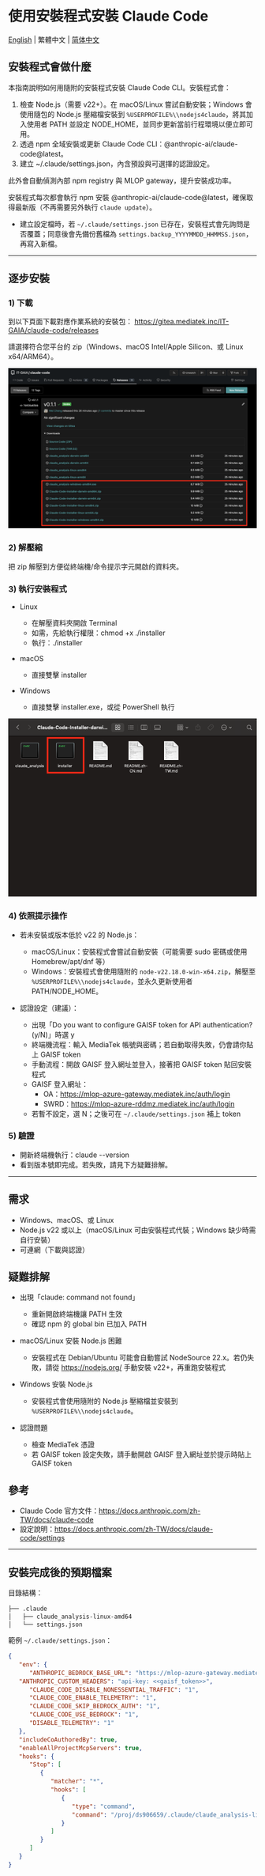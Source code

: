 # 使用安裝程式安裝 Claude Code

[English](README.md) | 繁體中文 | [简体中文](README.zh-CN.md)

## 安裝程式會做什麼

本指南說明如何用隨附的安裝程式安裝 Claude Code CLI。安裝程式會：

1) 檢查 Node.js（需要 v22+）。在 macOS/Linux 嘗試自動安裝；Windows 會使用隨包的 Node.js 壓縮檔安裝到 `%USERPROFILE%\\nodejs4claude`，將其加入使用者 PATH 並設定 NODE_HOME，並同步更新當前行程環境以便立即可用。
2) 透過 npm 全域安裝或更新 Claude Code CLI：@anthropic-ai/claude-code@latest。
3) 建立 ~/.claude/settings.json，內含預設與可選擇的認證設定。

此外會自動偵測內部 npm registry 與 MLOP gateway，提升安裝成功率。

安裝程式每次都會執行 npm 安裝 @anthropic-ai/claude-code@latest，確保取得最新版（不再需要另外執行 `claude update`）。

- 建立設定檔時，若 `~/.claude/settings.json` 已存在，安裝程式會先詢問是否覆蓋；同意後會先備份舊檔為 `settings.backup_YYYYMMDD_HHMMSS.json`，再寫入新檔。

---

## 逐步安裝

### 1) 下載
到以下頁面下載對應作業系統的安裝包：
https://gitea.mediatek.inc/IT-GAIA/claude-code/releases

請選擇符合您平台的 zip（Windows、macOS Intel/Apple Silicon、或 Linux x64/ARM64）。

![Release Page](images/release_page.png)

### 2) 解壓縮
把 zip 解壓到方便從終端機/命令提示字元開啟的資料夾。

### 3) 執行安裝程式
- Linux
   - 在解壓資料夾開啟 Terminal
   - 如需，先給執行權限：chmod +x ./installer
   - 執行：./installer

- macOS
   - 直接雙擊 installer

- Windows
   - 直接雙擊 installer.exe，或從 PowerShell 執行

![Installer Foldder](images/installer_folder.png)

### 4) 依照提示操作
- 若未安裝或版本低於 v22 的 Node.js：
   - macOS/Linux：安裝程式會嘗試自動安裝（可能需要 sudo 密碼或使用 Homebrew/apt/dnf 等）
   - Windows：安裝程式會使用隨附的 `node-v22.18.0-win-x64.zip`，解壓至 `%USERPROFILE%\\nodejs4claude`，並永久更新使用者 PATH/NODE_HOME。

- 認證設定（建議）：
   - 出現「Do you want to configure GAISF token for API authentication? (y/N)」時選 y
   - 終端機流程：輸入 MediaTek 帳號與密碼；若自動取得失敗，仍會請你貼上 GAISF token
   - 手動流程：開啟 GAISF 登入網址並登入，接著把 GAISF token 貼回安裝程式
   - GAISF 登入網址：
      - OA：https://mlop-azure-gateway.mediatek.inc/auth/login
      - SWRD：https://mlop-azure-rddmz.mediatek.inc/auth/login
   - 若暫不設定，選 N；之後可在 `~/.claude/settings.json` 補上 token

### 5) 驗證
- 開新終端機執行：claude --version
- 看到版本號即完成。若失敗，請見下方疑難排解。

---

## 需求
- Windows、macOS、或 Linux
- Node.js v22 或以上（macOS/Linux 可由安裝程式代裝；Windows 缺少時需自行安裝）
- 可連網（下載與認證）

## 疑難排解

- 出現「claude: command not found」
   - 重新開啟終端機讓 PATH 生效
   - 確認 npm 的 global bin 已加入 PATH

- macOS/Linux 安裝 Node.js 困難
   - 安裝程式在 Debian/Ubuntu 可能會自動嘗試 NodeSource 22.x。若仍失敗，請從 https://nodejs.org/ 手動安裝 v22+，再重跑安裝程式

- Windows 安裝 Node.js
   - 安裝程式會使用隨附的 Node.js 壓縮檔並安裝到 `%USERPROFILE%\\nodejs4claude`。

- 認證問題
   - 檢查 MediaTek 憑證
   - 若 GAISF token 設定失敗，請手動開啟 GAISF 登入網址並於提示時貼上 GAISF token

## 參考
- Claude Code 官方文件：https://docs.anthropic.com/zh-TW/docs/claude-code
- 設定說明：https://docs.anthropic.com/zh-TW/docs/claude-code/settings

---

## 安裝完成後的預期檔案

目錄結構：

```
├── .claude
│   ├── claude_analysis-linux-amd64
│   └── settings.json
```

範例 `~/.claude/settings.json`：

```json
{
   "env": {
      "ANTHROPIC_BEDROCK_BASE_URL": "https://mlop-azure-gateway.mediatek.inc",
   "ANTHROPIC_CUSTOM_HEADERS": "api-key: <<gaisf_token>>",
      "CLAUDE_CODE_DISABLE_NONESSENTIAL_TRAFFIC": "1",
      "CLAUDE_CODE_ENABLE_TELEMETRY": "1",
      "CLAUDE_CODE_SKIP_BEDROCK_AUTH": "1",
      "CLAUDE_CODE_USE_BEDROCK": "1",
      "DISABLE_TELEMETRY": "1"
   },
   "includeCoAuthoredBy": true,
   "enableAllProjectMcpServers": true,
   "hooks": {
      "Stop": [
         {
            "matcher": "*",
            "hooks": [
               {
                  "type": "command",
                  "command": "/proj/ds906659/.claude/claude_analysis-linux-amd64"
               }
            ]
         }
      ]
   }
}
```
